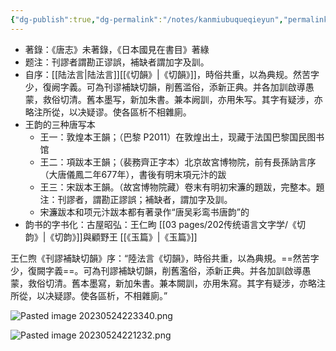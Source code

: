 ```yaml
---
{"dg-publish":true,"dg-permalink":"/notes/kanmiubuqueqieyun","permalink":"/notes/kanmiubuqueqieyun/","created":"2024-11-30T20:44:13.611+08:00","updated":"2025-03-02T19:41:28.601+08:00"}
---
```


- 著錄：《唐志》未著錄，《日本國見在書目》著綠
- 题注：刊謬者謂勘正谬誤，補缺者謂加字及訓。
- 自序：[[陆法言\|陆法言]][[《切韻》\|《切韻》]]，時俗共重，以為典规。然苦字少，復阙字義。可為刊谬補缺切韻，削舊滥俗，添新正典。并各加訓啟導愚蒙，救俗切清。舊本墨写，新加朱書。兼本阙訓，亦用朱写。其字有疑涉，亦略注所從，以决疑谬。使各區析不相雜廁。
- 王韵的三种唐写本
	- 王一：敦煌本王韻；（巴黎 P2011）在敦煌出土，现藏于法国巴黎国民图书馆
	- 王二：項跋本王韻；（裴務齊正字本）北京故宮博物院，前有長孫訥言序（大唐儀鳳二年677年），書後有明末項元汴的跋
	- 王三：宋跋本王韻。（故宮博物院藏）卷末有明初宋濂的題跋，完整本。題注：刊謬者，謂勘正謬誤；補缺者，謂加字及訓。
	- 宋濂跋本和项元汴跋本都有著录作“唐吴彩鸾书唐韵”的
- 韵书的字书化：古屋昭弘：王仁昫 [[03 pages/202传统语言文字学/《切韵》\|《切韵》]]與顧野王 [[《玉篇》\|《玉篇》]]


王仁煦《刊謬補缺切韻》序：“陸法言《切韻》，時俗共重，以為典規。==然苦字少，復闕字義==。可為刊謬補缺切韻，削舊濫俗，添新正典。并各加訓啟導愚蒙，救俗切清。舊本墨寫，新加朱書。兼本闕訓，亦用朱寫。其字有疑涉，亦略注所從，以决疑謬。使各區析，不相雜廁。”

![Pasted image 20230524223340.png](/img/user/09%20settings/Z%20attachment/Pasted%20image%2020230524223340.png)

![Pasted image 20230524221232.png](/img/user/09%20settings/Z%20attachment/Pasted%20image%2020230524221232.png)